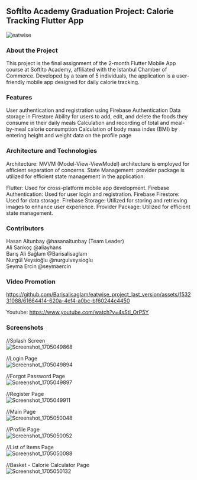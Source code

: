 <h2>Softİto Academy Graduation Project: Calorie Tracking Flutter App</h2>

![eatwise](https://github.com/aliayhans/eatwise_calorie_mobile_app/assets/63375918/57509164-2c10-47f9-9829-b655990b6389)


<h3>About the Project</h3>

This project is the final assignment of the 2-month Flutter Mobile App course at Softİto Academy, affiliated with the Istanbul Chamber of Commerce. Developed by a team of 5 individuals, the application is a user-friendly mobile app designed for daily calorie tracking.

<h3>Features</h3>

User authentication and registration using Firebase Authentication
Data storage in Firestore
Ability for users to add, edit, and delete the foods they consume in their daily meals
Calculation and recording of total and meal-by-meal calorie consumption
Calculation of body mass index (BMI) by entering height and weight data on the profile page

<h3>Architecture and Technologies</h3>

Architecture: MVVM (Model-View-ViewModel) architecture is employed for efficient separation of concerns.
State Management: provider package is utilized for efficient state management in the application.

Flutter: Used for cross-platform mobile app development.
Firebase Authentication: Used for user login and registration.
Firebase Firestore: Used for data storage.
Firebase Storage: Utilized for storing and retrieving images to enhance user experience.
Provider Package: Utilized for efficient state management.


<h3>Contributors</h3>
Hasan Altunbay @hasanaltunbay (Team Leader) </br>
Ali Sarıkoç @aliayhans </br>
Barış Ali Sağlam @Barisalisaglam </br>
Nurgül Veysioğlu @nurgulveysioglu</br>
Şeyma Ercin @seymaercin</br>


<h3>Video Promotion</h3>


https://github.com/Barisalisaglam/eatwise_project_last_version/assets/153231088/61664414-620a-4ef4-a0bc-bf60244c4450

Youtube: https://www.youtube.com/watch?v=4sStI_OrP5Y

<h3>Screenshots</h3>

//Splash Screen</br>
![Screenshot_1705049868](https://github.com/Barisalisaglam/eatwise_project_last_version/assets/153231088/da426dc6-5ebf-42d4-af85-f0c8469adfa7)</br>

//Login Page</br>
![Screenshot_1705049894](https://github.com/Barisalisaglam/eatwise_project_last_version/assets/153231088/29c50a66-0126-48e1-9a30-7803db4f7379)</br>

//Forgot Password Page</br>
![Screenshot_1705049897](https://github.com/Barisalisaglam/eatwise_project_last_version/assets/153231088/5e1b6642-5de1-438e-b376-c4befc06be47)</br>

//Register Page</br>
![Screenshot_1705049911](https://github.com/Barisalisaglam/eatwise_project_last_version/assets/153231088/b1819871-f2a3-485e-9054-44382135959b)</br>

//Main Page</br>
![Screenshot_1705050048](https://github.com/Barisalisaglam/eatwise_project_last_version/assets/153231088/b765991b-d3c6-4168-90d5-c82aba2953ab)</br>

//Profile Page</br>
![Screenshot_1705050052](https://github.com/Barisalisaglam/eatwise_project_last_version/assets/153231088/0bdae74e-a3f3-4f7d-9f23-68f4c96cef04)</br>

//List of Items Page</br>
![Screenshot_1705050088](https://github.com/Barisalisaglam/eatwise_project_last_version/assets/153231088/582ce855-de96-41d2-9a2f-241eb9ea4e0a)</br>

//Basket - Calorie Calculator Page</br>
![Screenshot_1705050132](https://github.com/Barisalisaglam/eatwise_project_last_version/assets/153231088/7c94d410-648b-4e19-b50b-6aff1ed92320)</br>







